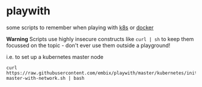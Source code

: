 # playwith
some scripts to remember when playing with [k8s](https://labs.play-with-k8s.com/) or [docker](https://labs.play-with-docker.com/)

**Warning** Scripts use highly insecure constructs like `curl | sh` to keep them focussed on the topic - don't ever use them outside a playground!

i.e. to set up a kubernetes master node

    curl https://raw.githubusercontent.com/embix/playwith/master/kubernetes/init-master-with-network.sh | bash
